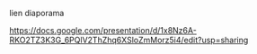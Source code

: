 lien diaporama 

https://docs.google.com/presentation/d/1x8Nz6A-RKO2TZ3K3G_6PQlV2ThZhq6XSloZmMorz5i4/edit?usp=sharing
